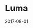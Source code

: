---
title: Luma
summary: All in One CMS
image: ./images/luma_img.webp
date: 2017-08-01
stack:
- python
- html
- css
- javascript
- postgresql

---